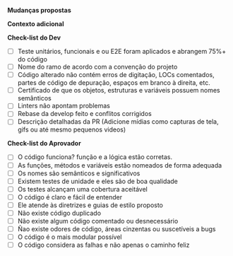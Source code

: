 <!-- Se esta é sua primeira vez, leia nossas diretrizes de contribuição: (docs/CONTRIBUTING.md) -->

<!-- Verifique primeiro se sua solicitação pull ainda não foi proposta -->

<!-- Evite usar qualquer idioma diferente do português -->

<!-- Se possível, complete *todas* as seções conforme descrito. Não remova nenhuma seção. -->

**Mudanças propostas**
<!-- Descreva a mudança abaixo, incluindo justificativa e decisões de design -->

<!-- Inclua "Bug # [número do bug]" se estiver corrigindo um problema existente -->

**Contexto adicional**
<!-- Adicione qualquer outro contexto ou capturas de tela sobre a solicitação de recurso aqui. -->


**Check-list do Dev**

- [ ] Teste unitários, funcionais e ou E2E foram aplicados e abrangem 75%+ do código
- [ ] Nome do ramo de acordo com a convenção do projeto
- [ ] Código alterado não contém erros de digitação, LOCs comentados, partes de código de depuração, espaços em branco à direita, etc.
- [ ] Certificado de que os objetos, estruturas e variáveis possuem nomes semânticos
- [ ] Linters não apontam problemas
- [ ] Rebase da develop feito e conflitos corrigidos
- [ ] Descrição detalhadas da PR (Adicione mídias como capturas de tela, gifs ou até mesmo pequenos videos)

**Check-list do Aprovador**

- [ ] O código funciona? função e a lógica estão corretas.
- [ ] As funções, métodos e variáveis estão nomeados de forma adequada
- [ ] Os nomes são semânticos e significativos
- [ ] Existem testes de unidade e eles são de boa qualidade
- [ ] Os testes alcançam uma cobertura aceitável
- [ ] O código é claro e fácil de entender
- [ ] Ele atende às diretrizes e guias de estilo proposto
- [ ] Não existe código duplicado
- [ ] Não existe algum código comentado ou desnecessário
- [ ] Ñao existe odores de código, áreas cinzentas ou suscetíveis a bugs
- [ ] O código é o mais modular possível
- [ ] O código considera as falhas e não apenas o caminho feliz
